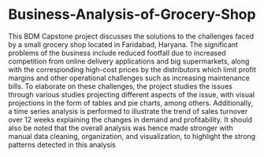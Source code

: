 # Business-Analysis-of-Grocery-Shop

This BDM Capstone project discusses the solutions to the challenges faced by a small
grocery shop located in Faridabad, Haryana. The significant problems of the business include
reduced footfall due to increased competition from online delivery applications and big
supermarkets, along with the corresponding high-cost prices by the distributors which limit
profit margins and other operational challenges such as increasing maintenance bills.
To elaborate on these challenges, the project studies the issues through various studies
projecting different aspects of the issue, with visual projections in the form of tables and pie
charts, among others. Additionally, a time series analysis is performed to illustrate the trend of
sales turnover over 12 weeks explaining the changes in demand and profitability. It should also
be noted that the overall analysis was hence made stronger with manual data cleaning,
organization, and visualization, to highlight the strong patterns detected in this
analysis
